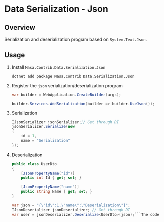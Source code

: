 ﻿# Data Serialization - Json

## Overview

Serialization and deserialization program based on `System.Text.Json`.

## Usage

1. Install `Masa.Contrib.Data.Serialization.Json`

   ```shell Terminal
   dotnet add package Masa.Contrib.Data.Serialization.Json
   ```

2. Register the `json` serialization/deserialization program

   ```csharp Program.cs l:3
   var builder = WebApplication.CreateBuilder(args);
   
   builder.Services.AddSerialization(builder => builder.UseJson());
   ```

3. Serialization

   ```csharp l:2-6
   IJsonSerializer jsonSerializer;// Get through DI
   jsonSerializer.Serialize(new
   {
       id = 1,
       name = "Serialization"
   });
   ```

4. Deserialization

   ```csharp l:12
   public class UserDto
   {
       [JsonPropertyName("id")]
       public int Id { get; set; }
   
       [JsonPropertyName("name")]
       public string Name { get; set; }
   }
   
   var json = "{\"id\":1,\"name\":\"Deserialization\"}";
   IJsonDeserializer jsonDeserializer; // Get through DI
   var user = jsonDeserializer.Deserialize<UserDto>(json);```The code above is using a JSON deserializer called "jsonDeserializer" to deserialize a JSON string into a UserDto object.